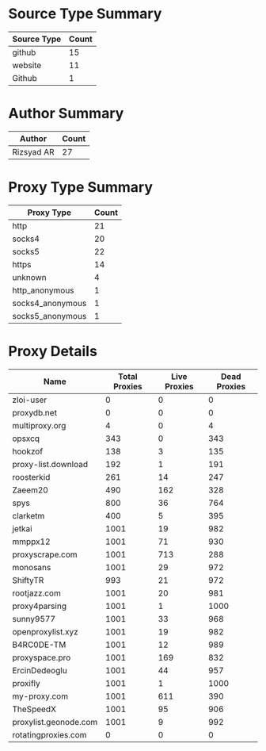 # Source Type Summary

| Source Type | Count |
|-------------|-------|
| github | 15 |
| website | 11 |
| Github | 1 |


# Author Summary

| Author | Count |
|--------|-------|
| Rizsyad AR | 27 |


# Proxy Type Summary

| Proxy Type | Count |
|------------|-------|
| http | 21 |
| socks4 | 20 |
| socks5 | 22 |
| https | 14 |
| unknown | 4 |
| http_anonymous | 1 |
| socks4_anonymous | 1 |
| socks5_anonymous | 1 |


# Proxy Details

| Name | Total Proxies | Live Proxies | Dead Proxies |
|------|---------------|--------------|---------------|
| zloi-user | 0 | 0 | 0 |
| proxydb.net | 0 | 0 | 0 |
| multiproxy.org | 4 | 0 | 4 |
| opsxcq | 343 | 0 | 343 |
| hookzof | 138 | 3 | 135 |
| proxy-list.download | 192 | 1 | 191 |
| roosterkid | 261 | 14 | 247 |
| Zaeem20 | 490 | 162 | 328 |
| spys | 800 | 36 | 764 |
| clarketm | 400 | 5 | 395 |
| jetkai | 1001 | 19 | 982 |
| mmppx12 | 1001 | 71 | 930 |
| proxyscrape.com | 1001 | 713 | 288 |
| monosans | 1001 | 29 | 972 |
| ShiftyTR | 993 | 21 | 972 |
| rootjazz.com | 1001 | 20 | 981 |
| proxy4parsing | 1001 | 1 | 1000 |
| sunny9577 | 1001 | 33 | 968 |
| openproxylist.xyz | 1001 | 19 | 982 |
| B4RC0DE-TM | 1001 | 12 | 989 |
| proxyspace.pro | 1001 | 169 | 832 |
| ErcinDedeoglu | 1001 | 44 | 957 |
| proxifly | 1001 | 1 | 1000 |
| my-proxy.com | 1001 | 611 | 390 |
| TheSpeedX | 1001 | 95 | 906 |
| proxylist.geonode.com | 1001 | 9 | 992 |
| rotatingproxies.com | 0 | 0 | 0 |
